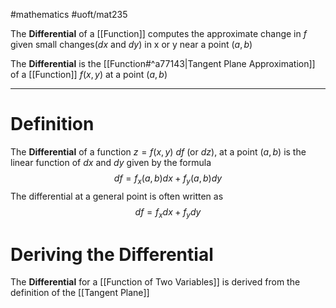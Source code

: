 #mathematics #uoft/mat235 

The **Differential** of a [[Function]] computes the approximate change in $f$ given small changes($dx$ and $dy$) in x or y near a point $(a,b)$

The **Differential** is the [[Function#^a77143|Tangent Plane Approximation]] of a [[Function]] $f(x,y)$ at a point $(a,b)$

---
# Definition
The **Differential** of a function $z=f(x,y)$ $df$ (or $dz$), at a point $(a,b)$ is the linear function of $dx$ and $dy$ given by the formula $$df=f_{x}(a,b)dx+f_{y}(a,b)dy$$The differential at a general point is often written as $$df=f_{x}dx+f_{y}dy$$

# Deriving the Differential
The **Differential** for a [[Function of Two Variables]] is derived from the definition of the [[Tangent Plane]]